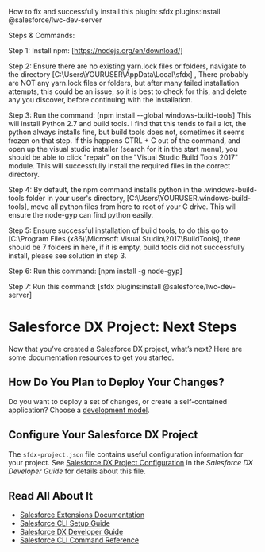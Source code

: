 How to fix and successfully install this plugin: sfdx plugins:install @salesforce/lwc-dev-server

Steps & Commands:

Step 1: 
Install npm: [https://nodejs.org/en/download/]

Step 2: 
Ensure there are no existing yarn.lock files or folders, navigate to the directory [C:\Users\YOURUSER\AppData\Local\sfdx] , There probably are NOT any yarn.lock files or folders, but after many failed installation attempts, this could be an issue, so it is best to check for this, and delete any you discover, before continuing with the installation.

Step 3: 
Run the command: [npm install --global windows-build-tools] This will install Python 2.7 and build tools. I find that this tends to fail a lot, the python always installs fine, but build tools does not, sometimes it seems frozen on that step. If this happens CTRL + C out of the command, and open up the visual studio installer (search for it in the start menu), you should be able to click "repair" on the "Visual Studio Build Tools 2017" module. This will successfully install the required files in the correct directory.

Step 4: 
By default, the npm command installs python in the .windows-build-tools folder in your user's directory, [C:\Users\YOURUSER\.windows-build-tools], move all python files from here to root of your C drive. This will ensure the node-gyp can find python easily.

Step 5: 
Ensure successful installation of build tools, to do this go to [C:\Program Files (x86)\Microsoft Visual Studio\2017\BuildTools], there should be 7 folders in here, if it is empty, build tools did not successfully install, please see solution in step 3.

Step 6: 
Run this command: [npm install -g node-gyp]

Step 7: 
Run this command: [sfdx plugins:install @salesforce/lwc-dev-server]



# Salesforce DX Project: Next Steps

Now that you’ve created a Salesforce DX project, what’s next? Here are some documentation resources to get you started.

## How Do You Plan to Deploy Your Changes?

Do you want to deploy a set of changes, or create a self-contained application? Choose a [development model](https://developer.salesforce.com/tools/vscode/en/user-guide/development-models).

## Configure Your Salesforce DX Project

The `sfdx-project.json` file contains useful configuration information for your project. See [Salesforce DX Project Configuration](https://developer.salesforce.com/docs/atlas.en-us.sfdx_dev.meta/sfdx_dev/sfdx_dev_ws_config.htm) in the _Salesforce DX Developer Guide_ for details about this file.

## Read All About It

- [Salesforce Extensions Documentation](https://developer.salesforce.com/tools/vscode/)
- [Salesforce CLI Setup Guide](https://developer.salesforce.com/docs/atlas.en-us.sfdx_setup.meta/sfdx_setup/sfdx_setup_intro.htm)
- [Salesforce DX Developer Guide](https://developer.salesforce.com/docs/atlas.en-us.sfdx_dev.meta/sfdx_dev/sfdx_dev_intro.htm)
- [Salesforce CLI Command Reference](https://developer.salesforce.com/docs/atlas.en-us.sfdx_cli_reference.meta/sfdx_cli_reference/cli_reference.htm)
